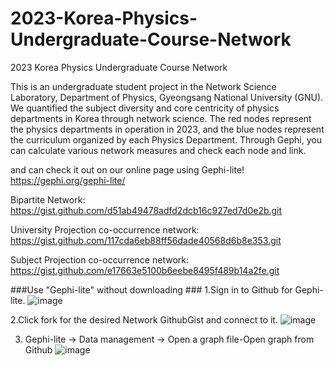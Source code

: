 # 2023-Korea-Physics-Undergraduate-Course-Network
2023 Korea Physics Undergraduate Course Network

This is an undergraduate student project in the Network Science Laboratory, Department of Physics, Gyeongsang National University (GNU). We quantified the subject diversity and core centricity of physics departments in Korea through network science. The red nodes represent the physics departments in operation in 2023, and the blue nodes represent the curriculum organized by each Physics Department. 
Through Gephi, you can calculate various network measures and check each node and link.


and can check it out on our online page using Gephi-lite! https://gephi.org/gephi-lite/

Bipartite Network: https://gist.github.com/d51ab49478adfd2dcb16c927ed7d0e2b.git

University Projection co-occurrence network: https://gist.github.com/117cda6eb88ff56dade40568d6b8e353.git

Subject Projection co-occurrence network: https://gist.github.com/e17663e5100b6eebe8495f489b14a2fe.git


###Use "Gephi-lite" without downloading ###
1.Sign in to Github for Gephi-lite.
![image](https://github.com/Gahyoun/2023-Korea-Physics-Undergraduate-Course-Network/assets/142715643/6b7ae928-b07d-4f51-81bd-f8d5191a49e0)

2.Click fork for the desired Network GithubGist and connect to it.
![image](https://github.com/Gahyoun/2023-Korea-Physics-Undergraduate-Course-Network/assets/142715643/caa13e16-1d83-4780-a674-37a35e920668)

3. Gephi-lite → Data management → Open a graph file-Open graph from Github
![image](https://github.com/Gahyoun/2023-Korea-Physics-Undergraduate-Course-Network/assets/142715643/c0d9a8f4-f2c2-4d46-bb26-352c694b4ae5)
